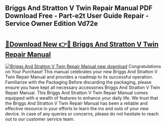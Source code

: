## Briggs And Stratton V Twin Repair Manual PDF Download Free - Part-e2t User Guide Repair - Service Owner Edition Vd72e

# <h2><a href="http://bc314.oget.top/?id=Briggs+And+Stratton+V+Twin+Repair+Manual">🔗Download New 👉🔴 Briggs And Stratton V Twin Repair Manual</a></h2>

[![Briggs And Stratton V Twin Repair Manual new download](https://i.imgur.com/5g1atiW.png)](http://bc314.oget.top/?id=Briggs+And+Stratton+V+Twin+Repair+Manual)
Congratulations on Your Purchase! This manual celebrates your new Briggs And Stratton V Twin Repair Manual and provides a roadmap to its successful operation. Familiarize with the Packaging Before discarding the packaging, please ensure you have kept all necessary accessories Briggs And Stratton V Twin Repair Manual. This Briggs And Stratton V Twin Repair Manual comes equipped with a wealth of features to enhance your daily life. We trust that the Briggs And Stratton V Twin Repair Manual has been a reliable and effective resource in your efforts to learn the ins and outs of your new device. In case of any queries or concerns, please do not hesitate to reach out to our customer service team.
